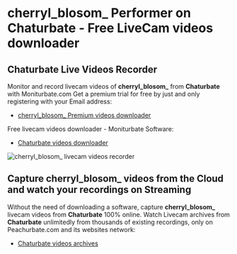 # cherryl_blosom_ Performer on Chaturbate - Free LiveCam videos downloader

## Chaturbate Live Videos Recorder

Monitor and record livecam videos of **cherryl_blosom_** from **Chaturbate** with Moniturbate.com
Get a premium trial for free by just and only registering with your Email address:
* [cherryl_blosom_ Premium videos downloader](https://moniturbate.com/request-demo-licence-key.html)

Free livecam videos downloader - Moniturbate Software:
* [Chaturbate videos downloader](https://moniturbate.com/moniturbate-download-software.html)

![cherryl_blosom_ livecam videos recorder](https://peachurnet.com/templates/moniturbate-software.png)


## Capture cherryl_blosom_ videos from the Cloud and watch your recordings on Streaming

Without the need of downloading a software, capture **cherryl_blosom_** livecam videos from **Chaturbate** 100% online.
Watch Livecam archives from **Chaturbate** unlimitedly from thousands of existing recordings, only on Peachurbate.com and its websites network:
* [Chaturbate videos archives](https://peachurnet.com/)